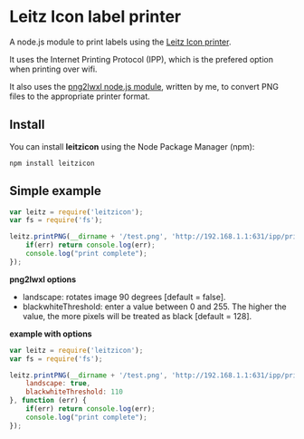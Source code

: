 # Leitz Icon label printer
A node.js module to print labels using the [Leitz Icon printer](http://www.leitz.com/en-GB/Design--Concepts/Icon-Label-Printer/).

It uses the Internet Printing Protocol (IPP), which is the prefered option when printing over wifi.

It also uses the [png2lwxl node.js module](https://github.com/SamDecrock/node-png2lwxl), written by me, to convert PNG files to the appropriate printer format.

## Install

You can install __leitzicon__ using the Node Package Manager (npm):

    npm install leitzicon

## Simple example
```js
var leitz = require('leitzicon');
var fs = require('fs');

leitz.printPNG(__dirname + '/test.png', 'http://192.168.1.1:631/ipp/print', {}, function (err) {
    if(err) return console.log(err);
    console.log("print complete");
});
```

__png2lwxl options__
 - landscape: rotates image 90 degrees [default = false].
 - blackwhiteThreshold: enter a value between 0 and 255. The higher the value, the more pixels will be treated as black [default = 128].

__example with options__

```js
var leitz = require('leitzicon');
var fs = require('fs');

leitz.printPNG(__dirname + '/test.png', 'http://192.168.1.1:631/ipp/print', {
    landscape: true,
    blackwhiteThreshold: 110
}, function (err) {
    if(err) return console.log(err);
    console.log("print complete");
});
```

